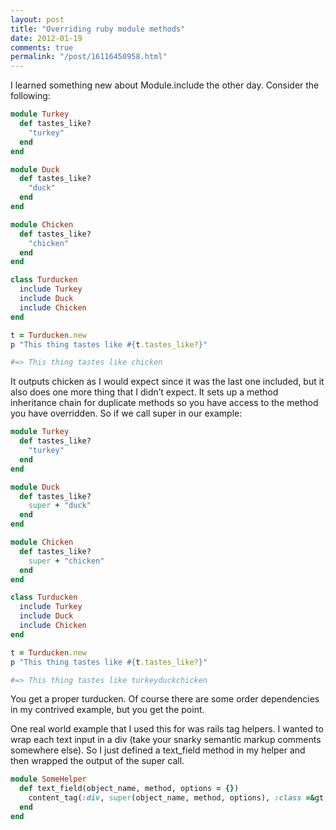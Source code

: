 ```yaml
---
layout: post
title: "Overriding ruby module methods"
date: 2012-01-19
comments: true
permalink: "/post/16116450958.html"
---
```


I learned something new about Module.include the other day. Consider the following:

```ruby
module Turkey
  def tastes_like?
    "turkey"
  end
end

module Duck
  def tastes_like?
    "duck"
  end
end

module Chicken
  def tastes_like?
    "chicken"
  end
end

class Turducken
  include Turkey
  include Duck
  include Chicken
end

t = Turducken.new
p "This thing tastes like #{t.tastes_like?}"

#=> This thing tastes like chicken
```

It outputs chicken as I would expect since it was the last one included, but it also does one more thing that I didn’t expect. It sets up a method inheritance chain for duplicate methods so you have access to the method you have overridden. So if we call super in our example:

```ruby
module Turkey
  def tastes_like?
    "turkey"
  end
end

module Duck
  def tastes_like?
    super + "duck"
  end
end

module Chicken
  def tastes_like?
    super + "chicken"
  end
end

class Turducken
  include Turkey
  include Duck
  include Chicken
end

t = Turducken.new
p "This thing tastes like #{t.tastes_like?}"

#=> This thing tastes like turkeyduckchicken
```

You get a proper turducken. Of course there are some order dependencies in my contrived example, but you get the point.

One real world example that I used this for was rails tag helpers. I wanted to wrap each text input in a div (take your snarky semantic markup comments somewhere else). So I just defined a text_field method in my helper and then wrapped the output of the super call.

```ruby
module SomeHelper
  def text_field(object_name, method, options = {})
    content_tag(:div, super(object_name, method, options), :class =&gt; "input")
  end
end
```

